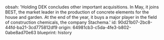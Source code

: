 obsah: 'Holding DEK concludes other important acquisitions. In May, it joins BEST, the market leader in the production of concrete elements for the house and garden. At the end of the year, it buys a major player in the field of construction chemicals, the company Stachema.'
id: 90d21b07-2bc8-44fd-ba21-3cd775812df9
origin: 64981cb3-c5da-4fe3-b802-0abe8ad70e63
blueprint: history
